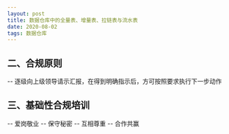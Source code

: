 ```yaml
---
layout: post
title: 数据仓库中的全量表、增量表、拉链表与流水表
date: 2020-08-02
tags: 数据仓库
---
```


## 二、合规原则
-- 逐级向上级领导请示汇报，在得到明确指示后，方可按照要求执行下一步动作
## 三、基础性合规培训
-- 爱岗敬业
-- 保守秘密
-- 互相尊重
-- 合作共赢


